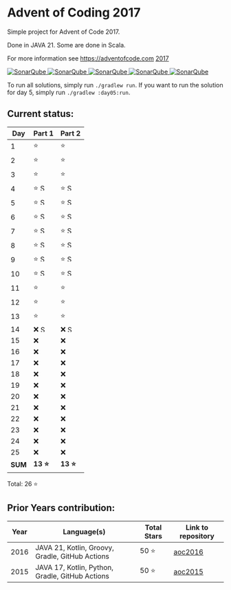 # Advent of Coding 2017

Simple project for Advent of Code 2017.

Done in JAVA 21. Some are done in Scala.

For more information see https://adventofcode.com [2017](https://adventofcode.com/2017)

[![SonarQube](https://sonarcloud.io/api/project_badges/measure?project=de.havox_design.aoc2017%3Aadvent_of_code_2017&metric=alert_status "The current SonarQube analysis status")
![SonarQube](https://sonarcloud.io/api/project_badges/measure?project=de.havox_design.aoc2017%3Aadvent_of_code_2017&metric=coverage "The current coverage")
![SonarQube](https://sonarcloud.io/api/project_badges/measure?project=de.havox_design.aoc2017%3Aadvent_of_code_2017&metric=bugs "The current number of SonarQube bugs")
![SonarQube](https://sonarcloud.io/api/project_badges/measure?project=de.havox_design.aoc2017%3Aadvent_of_code_2017&metric=vulnerabilities "The current number of SonarQube vulnerabilities")
![SonarQube](https://sonarcloud.io/api/project_badges/measure?project=de.havox_design.aoc2017%3Aadvent_of_code_2017&metric=code_smells "The current number of SonarQube code smells")](https://sonarcloud.io/dashboard?id=de.havox_design.aoc2017%3Aadvent_of_code_2017)

To run all solutions, simply run `./gradlew run`. If you want to run the solution for day 5, simply run
`./gradlew :day05:run`.

## Current status:

| Day     | Part 1                                                                                                                    | Part 2                                                                                                                    |
|---------|---------------------------------------------------------------------------------------------------------------------------|---------------------------------------------------------------------------------------------------------------------------|
| 1       | ⭐                                                                                                                         | ⭐                                                                                                                         |
| 2       | ⭐                                                                                                                         | ⭐                                                                                                                         |
| 3       | ⭐                                                                                                                         | ⭐                                                                                                                         |
| 4       | ⭐ <img src="https://scalacenter.github.io/scala-advent-of-code/img/scala-icon.png" width="15" height="15" alt="Scala" />  | ⭐ <img src="https://scalacenter.github.io/scala-advent-of-code/img/scala-icon.png" width="15" height="15" alt="Scala" />  |
| 5       | ⭐ <img src="https://scalacenter.github.io/scala-advent-of-code/img/scala-icon.png" width="15" height="15" alt="Scala" />  | ⭐ <img src="https://scalacenter.github.io/scala-advent-of-code/img/scala-icon.png" width="15" height="15" alt="Scala" />  |
| 6       | ⭐ <img src="https://scalacenter.github.io/scala-advent-of-code/img/scala-icon.png" width="15" height="15" alt="Scala" />  | ⭐ <img src="https://scalacenter.github.io/scala-advent-of-code/img/scala-icon.png" width="15" height="15" alt="Scala" />  |
| 7       | ⭐ <img src="https://scalacenter.github.io/scala-advent-of-code/img/scala-icon.png" width="15" height="15" alt="Scala" />  | ⭐ <img src="https://scalacenter.github.io/scala-advent-of-code/img/scala-icon.png" width="15" height="15" alt="Scala" />  |
| 8       | ⭐ <img src="https://scalacenter.github.io/scala-advent-of-code/img/scala-icon.png" width="15" height="15" alt="Scala" />  | ⭐ <img src="https://scalacenter.github.io/scala-advent-of-code/img/scala-icon.png" width="15" height="15" alt="Scala" />  |
| 9       | ⭐ <img src="https://scalacenter.github.io/scala-advent-of-code/img/scala-icon.png" width="15" height="15" alt="Scala" />  | ⭐ <img src="https://scalacenter.github.io/scala-advent-of-code/img/scala-icon.png" width="15" height="15" alt="Scala" />  |
| 10      | ⭐ <img src="https://scalacenter.github.io/scala-advent-of-code/img/scala-icon.png" width="15" height="15" alt="Scala" />  | ⭐ <img src="https://scalacenter.github.io/scala-advent-of-code/img/scala-icon.png" width="15" height="15" alt="Scala" />  |
| 11      | ⭐                                                                                                                         | ⭐                                                                                                                         |
| 12      | ⭐                                                                                                                         | ⭐                                                                                                                         |
| 13      | ⭐                                                                                                                         | ⭐                                                                                                                         |
| 14      | ❌ <img src="https://scalacenter.github.io/scala-advent-of-code/img/scala-icon.png" width="15" height="15" alt="Scala" />  | ❌ <img src="https://scalacenter.github.io/scala-advent-of-code/img/scala-icon.png" width="15" height="15" alt="Scala" />  |
| 15      | ❌                                                                                                                         | ❌                                                                                                                         |
| 16      | ❌                                                                                                                         | ❌                                                                                                                         |
| 17      | ❌                                                                                                                         | ❌                                                                                                                         |
| 18      | ❌                                                                                                                         | ❌                                                                                                                         |
| 19      | ❌                                                                                                                         | ❌                                                                                                                         |
| 20      | ❌                                                                                                                         | ❌                                                                                                                         |
| 21      | ❌                                                                                                                         | ❌                                                                                                                         |
| 22      | ❌                                                                                                                         | ❌                                                                                                                         |
| 23      | ❌                                                                                                                         | ❌                                                                                                                         |
| 24      | ❌                                                                                                                         | ❌                                                                                                                         |
| 25      | ❌                                                                                                                         | ❌                                                                                                                         |
| **SUM** | **13 ⭐**                                                                                                                  | **13 ⭐**                                                                                                                  |

Total: 26 ⭐

## Prior Years contribution:
| Year | Language(s)                                     | Total Stars | Link to repository                                   |
|------|-------------------------------------------------|-------------|------------------------------------------------------|
| 2016 | JAVA 21, Kotlin, Groovy, Gradle, GitHub Actions | 50 ⭐        | [aoc2016](https://github.com/Gentleman1983/aoc2016)  |
| 2015 | JAVA 17, Kotlin, Python, Gradle, GitHub Actions | 50 ⭐        | [aoc2015](https://github.com/Gentleman1983/aoc2015)  |
